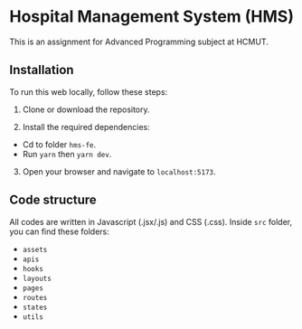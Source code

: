 # Hospital Management System (HMS)

This is an assignment for Advanced Programming subject at HCMUT.

## Installation

To run this web locally, follow these steps:

1. Clone or download the repository.

2. Install the required dependencies:

-   Cd to folder `hms-fe`.
-   Run `yarn` then `yarn dev`.

3. Open your browser and navigate to `localhost:5173`.

## Code structure

All codes are written in Javascript (.jsx/.js) and CSS (.css).
Inside `src` folder, you can find these folders:

-   `assets`
-   `apis`
-   `hooks`
-   `layouts`
-   `pages`
-   `routes`
-   `states`
-   `utils`
